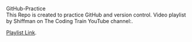 GitHub-Practice  
This Repo is created to practice GitHub and version control. Video playlist by 
Shiffman on The Coding Train YouTube channel:[](https://www.youtube.com/@TheCodingTrain). 

[Playlist Link](https://www.youtube.com/watch?v=BCQHnlnPusY&list=PLRqwX-V7Uu6ZF9C0YMKuns9sLDzK6zoiV).
